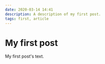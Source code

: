 ```yaml
---
date: 2020-03-14 14:41
description: A description of my first post.
tags: first, article
---
```

# My first post

My first post's text.